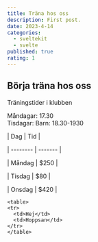 ```yaml
---
title: Träna hos oss
description: First post.
date: 2023-4-14
categories:
  - sveltekit
  - svelte
published: true
rating: 1
---
```

## Börja träna hos oss

Träningstider i klubben

Måndagar: 17.30\
Tisdagar: Barn: 18.30-1930

\| Dag        | Tid        |

\| -------- | ------- |

\| Måndag  | $250    |

\| Tisdag | $80     |

\| Onsdag    | $420    |

```
<table>
<tr>
  <td>Hej</td>
  <td>Hoppsan</td>
</tr>
</table>
```
